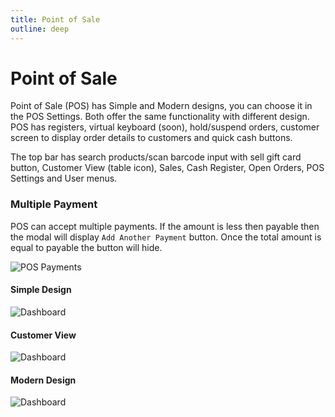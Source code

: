 ```yaml
---
title: Point of Sale
outline: deep
---
```


# Point of Sale

Point of Sale (POS) has Simple and Modern designs, you can choose it in the POS Settings. Both offer the same functionality with different design. POS has registers, virtual keyboard (soon), hold/suspend orders, customer screen to display order details to customers and quick cash buttons.

The top bar has search products/scan barcode input with sell gift card button, Customer View (table icon), Sales, Cash Register, Open Orders, POS Settings and User menus.

### Multiple Payment

POS can accept multiple payments. If the amount is less then payable then the modal will display `Add Another Payment` button. Once the total amount is equal to payable the button will hide.

![POS Payments](/screenshots/pos-payments.png)

#### Simple Design

![Dashboard](/screenshots/pos.png)

#### Customer View

![Dashboard](/screenshots/pos-customer-view.png)

#### Modern Design

![Dashboard](/screenshots/pos-modern.png)

